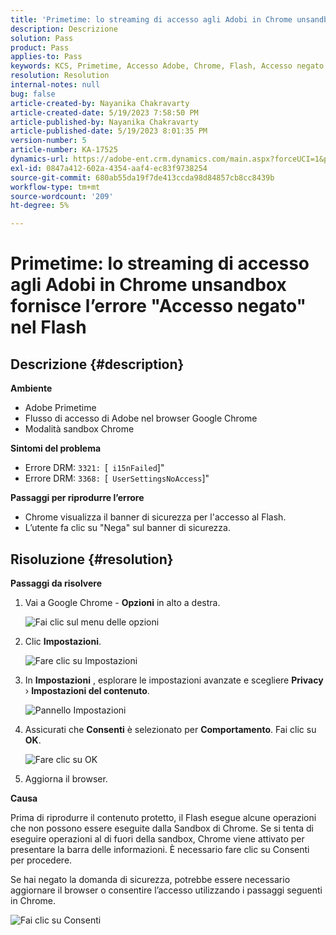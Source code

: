 ```yaml
---
title: 'Primetime: lo streaming di accesso agli Adobi in Chrome unsandbox fornisce l’errore "Accesso negato" nel Flash'
description: Descrizione
solution: Pass
product: Pass
applies-to: Pass
keywords: KCS, Primetime, Accesso Adobe, Chrome, Flash, Accesso negato
resolution: Resolution
internal-notes: null
bug: false
article-created-by: Nayanika Chakravarty
article-created-date: 5/19/2023 7:58:50 PM
article-published-by: Nayanika Chakravarty
article-published-date: 5/19/2023 8:01:35 PM
version-number: 5
article-number: KA-17525
dynamics-url: https://adobe-ent.crm.dynamics.com/main.aspx?forceUCI=1&pagetype=entityrecord&etn=knowledgearticle&id=59412f8d-7ff6-ed11-8848-6045bd006a22
exl-id: 0847a412-602a-4354-aaf4-ec83f9738254
source-git-commit: 680ab55da19f7de413ccda98d84857cb8cc8439b
workflow-type: tm+mt
source-wordcount: '209'
ht-degree: 5%

---
```


# Primetime: lo streaming di accesso agli Adobi in Chrome unsandbox fornisce l’errore &quot;Accesso negato&quot; nel Flash

## Descrizione {#description}


<b>Ambiente</b>

- Adobe Primetime
- Flusso di accesso di Adobe nel browser Google Chrome
- Modalità sandbox Chrome


<b>Sintomi del problema</b>

- Errore DRM: `3321: `[` i15nFailed`]&quot;
- Errore DRM: `3368: `[` UserSettingsNoAccess`]&quot;


<b>Passaggi per riprodurre l’errore</b>

- Chrome visualizza il banner di sicurezza per l&#39;accesso al Flash.
- L’utente fa clic su &quot;Nega&quot; sul banner di sicurezza.



## Risoluzione {#resolution}


<b>Passaggi da risolvere</b>

1. Vai a Google Chrome - <b>Opzioni</b> in alto a destra.


   ![Fai clic sul menu delle opzioni](https://helpx.adobe.com/content/dam/help/en/adobe-access/kb/error-3321/jcr%3acontent/main-pars/procedure/proc_par/step_0/step_par/image/setting_menu.png "Fai clic sul menu delle opzioni")
2. Clic <b>Impostazioni</b>.





   ![Fare clic su Impostazioni](https://helpx.adobe.com/content/dam/help/en/adobe-access/kb/error-3321/jcr%3acontent/main-pars/procedure/proc_par/step_1/step_par/image/3.jpg "Fare clic su Impostazioni")
3. In <b>Impostazioni</b> , esplorare le impostazioni avanzate e scegliere <b>Privacy</b> › <b>Impostazioni del contenuto</b>.

   ![Pannello Impostazioni](https://helpx.adobe.com/content/dam/help/en/adobe-access/kb/error-3321/jcr%3acontent/main-pars/procedure/proc_par/step_2/step_par/image/5.jpg "Pannello Impostazioni")
4. Assicurati che <b>Consenti</b> è selezionato per <b>Comportamento</b>. Fai clic su <b>OK</b>.





   ![Fare clic su OK](https://helpx.adobe.com/content/dam/help/en/adobe-access/kb/error-3321/jcr%3acontent/main-pars/procedure/proc_par/step_3/step_par/image/unsandbox_settings.png "Fare clic su OK")
5. Aggiorna il browser.


<b>Causa</b>

Prima di riprodurre il contenuto protetto, il Flash esegue alcune operazioni che non possono essere eseguite dalla Sandbox di Chrome. Se si tenta di eseguire operazioni al di fuori della sandbox, Chrome viene attivato per presentare la barra delle informazioni. È necessario fare clic su Consenti per procedere.

Se hai negato la domanda di sicurezza, potrebbe essere necessario aggiornare il browser o consentire l’accesso utilizzando i passaggi seguenti in Chrome.

![Fai clic su Consenti](https://helpx.adobe.com/content/dam/help/en/adobe-access/kb/error-3321/jcr%3acontent/main-pars/image/chrome_infobar.png "Fai clic su Consenti")
